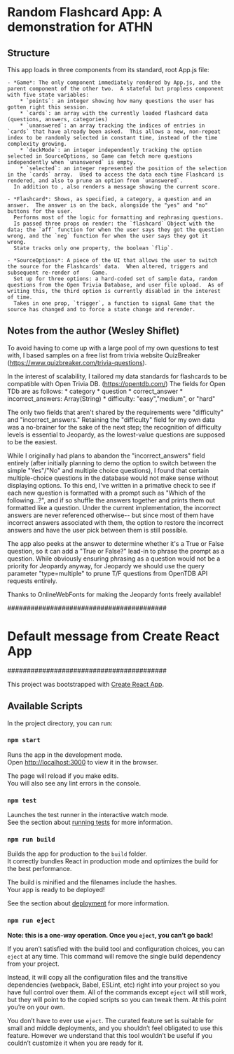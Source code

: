# Random Flashcard App: A demonstration for ATHN

## Structure

This app loads in three components from its standard, root App.js file:

	- *Game*: The only component immediately rendered by App.js, and the parent component of the other two.  A stateful but propless component with five state variables:
		* `points`: an integer showing how many questions the user has gotten right this session.
		* `cards`: an array with the currently loaded flashcard data (questions, answers, categories)
		* `unanswered`: an array tracking the indices of entries in `cards` that have already been asked.  This allows a new, non-repeat index to be randomly selected in constant time, instead of the time complexity growing.
		* `deckMode`: an integer independently tracking the option selected in SourceOptions, so Game can fetch more questions independently when `unanswered` is empty.
		* `selected`: an integer represented the position of the selection in the `cards` array.  Used to access the data each time Flashcard is rendered, and also to prune an option from `unanswered`.
	  In addition to , also renders a message showing the current score.
	
	- *Flashcard*: Shows, as specified, a category, a question and an answer.  The answer is on the back, alongside the "yes" and "no" buttons for the user.
	  Performs most of the logic for formatting and rephrasing questions.
	  Is passed three props on render: the `flashcard` Object with the data; the `aff` function for when the user says they got the question wrong, and the `neg` function for when the user says they got it wrong.
	  State tracks only one property, the boolean `flip`.

	- *SourceOptions*: A piece of the UI that allows the user to switch the source for the Flashcards' data.  When altered, triggers and subsequent re-render of 	Game.
	  Set up for three options: a hard-coded set of sample data, random questions from the Open Trivia Database, and user file upload.  As of writing this, the third option is currently disabled in the interest of time.
	  Takes in one prop, `trigger`, a function to signal Game that the source has changed and to force a state change and rerender. 

## Notes from the author (Wesley Shiflet)

To avoid having to come up with a large pool of my own questions to test with, I based samples on a free list from trivia website QuizBreaker (https://www.quizbreaker.com/trivia-questions). 

In the interest of scalability, I tailored my data standards for flashcards to be compatible with Open Trivia DB. (https://opentdb.com/)  The fields for Open TDb are as follows:
	* category
	* question
	* correct_answer
	* incorrect_answers: Array(String)
	* difficulty: "easy","medium", or "hard"

The only two fields that aren't shared by the requirements were "difficulty" and "incorrect_answers."  Retaining the "difficulty" field for my own data was a no-brainer for the sake of the next step; the recognition of difficulty levels is essential to Jeopardy, as the lowest-value questions are supposed to be the easiest.

While I originally had plans to abandon the "incorrect_answers" field entirely (after initially planning to demo the option to switch between the simple "Yes"/"No" and multiple choice questions), I found that certain multiple-choice questions in the database would not make sense without displaying options.  To this end, I've written in a primative check to see if each new question is formatted with a prompt such as "Which of the following...?", and if so shuffle the answers together and prints them out formatted like a question.
Under the current implementation, the incorrect answers are never referenced otherwise-- but since most of them have incorrect answers associated with them, the option to restore the incorrect answers and have the user pick between them is still possible.

The app also peeks at the answer to determine whether it's a True or False question, so it can add a "True or False?" lead-in to phrase the prompt as a question.  While obviously ensuring phrasing as a question would not be a priority for Jeopardy anyway, for Jeopardy we should use the query parameter "type=multiple" to prune T/F questions from OpenTDB API requests entirely.

Thanks to OnlineWebFonts for making the Jeopardy fonts freely available!

#########################################
# Default message from Create React App #
#########################################

This project was bootstrapped with [Create React App](https://github.com/facebook/create-react-app).

## Available Scripts

In the project directory, you can run:

### `npm start`

Runs the app in the development mode.\
Open [http://localhost:3000](http://localhost:3000) to view it in the browser.

The page will reload if you make edits.\
You will also see any lint errors in the console.

### `npm test`

Launches the test runner in the interactive watch mode.\
See the section about [running tests](https://facebook.github.io/create-react-app/docs/running-tests) for more information.

### `npm run build`

Builds the app for production to the `build` folder.\
It correctly bundles React in production mode and optimizes the build for the best performance.

The build is minified and the filenames include the hashes.\
Your app is ready to be deployed!

See the section about [deployment](https://facebook.github.io/create-react-app/docs/deployment) for more information.

### `npm run eject`

**Note: this is a one-way operation. Once you `eject`, you can’t go back!**

If you aren’t satisfied with the build tool and configuration choices, you can `eject` at any time. This command will remove the single build dependency from your project.

Instead, it will copy all the configuration files and the transitive dependencies (webpack, Babel, ESLint, etc) right into your project so you have full control over them. All of the commands except `eject` will still work, but they will point to the copied scripts so you can tweak them. At this point you’re on your own.

You don’t have to ever use `eject`. The curated feature set is suitable for small and middle deployments, and you shouldn’t feel obligated to use this feature. However we understand that this tool wouldn’t be useful if you couldn’t customize it when you are ready for it.
